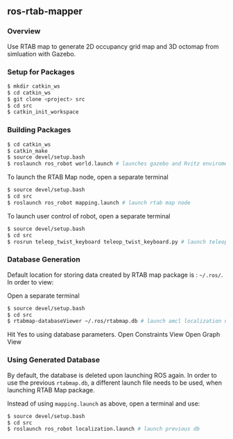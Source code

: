 ## ros-rtab-mapper

### Overview

Use RTAB map to generate 2D occupancy grid map and 3D octomap from simluation with Gazebo.

### Setup for Packages
```bash
$ mkdir catkin_ws
$ cd catkin_ws
$ git clone <project> src
$ cd src
$ catkin_init_workspace
```

### Building Packages
```bash
$ cd catkin_ws
$ catkin_make
$ source devel/setup.bash
$ roslaunch ros_robot world.launch # launches gazebo and Rvitz enviroment
```

To launch the RTAB Map node, open a separate terminal
```bash
$ source devel/setup.bash
$ cd src
$ roslaunch ros_robot mapping.launch # launch rtab map node
```

To launch user control of robot, open a separate terminal
```bash
$ source devel/setup.bash
$ cd src
$ rosrun teleop_twist_keyboard teleop_twist_keyboard.py # launch teleop keyboard control for robot
```

### Database Generation
Default location for storing data created by RTAB map package is : ```~/.ros/```. In order to view:

Open a separate terminal
```bash
$ source devel/setup.bash
$ cd src
$ rtabmap-databaseViewer ~/.ros/rtabmap.db # launch amcl localization node
```
Hit Yes to using database parameters.
Open Constraints View
Open Graph View

### Using Generated Database
By default, the database is deleted upon launching ROS again. In order to use the previous ```rtabmap.db```, a different launch file needs to be used, when launching RTAB Map package.

Instead of using ```mapping.launch``` as above, open a terminal and use:
```bash
$ source devel/setup.bash
$ cd src
$ roslaunch ros_robot localization.launch # launch previous db
```


